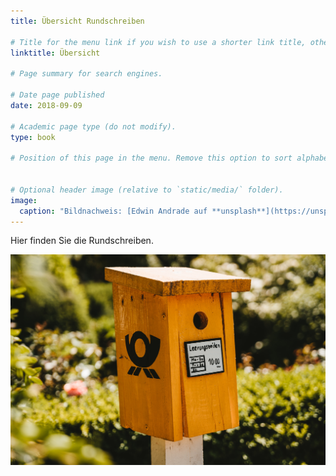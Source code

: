 ```yaml
---
title: Übersicht Rundschreiben

# Title for the menu link if you wish to use a shorter link title, otherwise remove this option.
linktitle: Übersicht

# Page summary for search engines.

# Date page published
date: 2018-09-09

# Academic page type (do not modify).
type: book

# Position of this page in the menu. Remove this option to sort alphabetically.


# Optional header image (relative to `static/media/` folder).
image: 
  caption: "Bildnachweis: [Edwin Andrade auf **unsplash**](https://unsplash.com/photos/4V1dC_eoCwg)"
---
```


Hier finden Sie die Rundschreiben.

![](featured.jpg)
